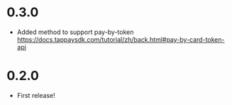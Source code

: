 # 0.3.0

* Added method to support pay-by-token
  https://docs.tappaysdk.com/tutorial/zh/back.html#pay-by-card-token-api

# 0.2.0

* First release!
